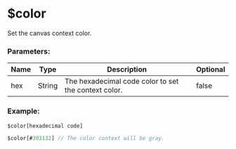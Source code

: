 # $color
Set the canvas context color.

### Parameters:
| Name        | Type        | Description                          | Optional |
| ----------- | ----------- | ------------------------------------ | -------- |
| hex        | String      | The hexadecimal code color to set the context color.  | false    |

### Example:
```js
$color[hexadecimal code]

$color[#303132] // The color context will be gray.
```
